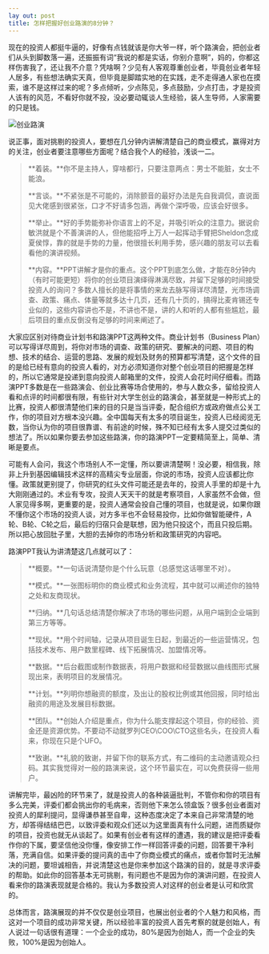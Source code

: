 ```yaml
---
lay out: post
title: 怎样把握好创业路演的8分钟？
---
```


现在的投资人都挺牛逼的，好像有点钱就该是你大爷一样，听个路演会，把创业者们从头到脚数落一遍，还振振有词“我说的都是实话，你别介意啊”，妈的，你都这样伤害我了，还让我不介意？凭啥啊？少见有人客观尊重创业者，毕竟创业者年轻人居多，有些想法确实天真，但毕竟是脚踏实地的在实践，走不走得通人家也在摸索，谁不是这样过来的呢？多点倾听，少点陈见，多点鼓励，少点打击，才是投资人该有的风范，不看好你就不投，没必要动辄谈人生经验，装人生导师，人家需要的只是钱。

![创业路演](https://farm5.staticflickr.com/4566/38230364352_5e504e4f51.jpg)

说正事，面对挑剔的投资人，要想在几分钟内讲解清楚自己的商业模式，赢得对方的关注，创业者要注意哪些方面呢？结合我个人的经验，浅谈一二。

> **着装。**你不是主持人，穿啥都行，只要注意两点：男士不能脏，女士不能浪。
>
> **言谈。**不紧张是不可能的，消除颤音的最好办法是先自我调侃，直说面见大佬感到很紧张，口才不好请多包涵，再做个深呼吸，应该会好很多。
>
> **举止。**好的手势能弥补你语言上的不足，并吸引听众的注意力。据说俞敏洪就是个不善演讲的人，但他能招呼上万人一起挥动手臂把Sheldon念成夏侯惇，靠的就是手势的力量，他很擅长利用手势，感兴趣的朋友可以去看看他的演讲视频。
>
> **内容。**PPT讲解才是你的重点。这个PPT到底怎么做，才能在8分钟内（有时可能更短）将你的创业项目演绎得淋漓尽致，并留下足够的时间接受投资人的询问？多数人擅长的是将事情的来龙去脉写得详尽清楚，光市场调查、政策、痛点、体量等就多达十几页，还有几十页的，搞得比麦肯锡还专业似的，这些内容讲也不是，不讲也不是，讲的人和听的人都有些尴尬，最后项目的重点反倒没有足够的时间来阐述了。

大家应区别对待商业计划书和路演PPT这两种文件。商业计划书（Business Plan）可以写得详尽周到，将你对市场的调查、政策的研究、要解决的问题、项目的构想、技术的结合、运营的思路、发展的规划及财务的预算都写清楚，这个文件的目的是给已经有意向的投资人看的，对方必须知道你对整个创业项目的把握是怎样的，所以它通常是投递到意向投资人邮箱里的文件，投资人会花时间仔细看。而路演PPT多数是在一些路演会、创业比赛等场合使用的，参与人数众多，留给投资人看和点评的时间都很有限，有些针对大学生创业的路演会，甚至就是一种形式上的比赛，投资人都很清楚他们来的目的只是当当评委，配合组织方或政府做点公关工作，你的项目对方根本没兴趣。全中国每天有太多的项目诞生，投资人已经阅览无数，当你认为你的项目很靠谱、有前途的时候，殊不知已经有太多人提交过类似的想法了。所以如果你要去参加这些路演，你的路演PPT一定要精简至上，简单、清晰是要点。

可能有人会问，我这个市场别人不一定懂，所以要讲清楚啊！没必要，相信我，除非上升到基因编辑技术这样的高精尖专业层面，你说的市场，投资人应该都比你懂。政策就更别提了，你研究的红头文件可能还是去年的，投资人手里的却是十九大刚刚通过的。术业有专攻，投资人天天干的就是考察项目，人家虽然不会做，但人家见得多啊，更重要的是，投资人通常会投自己懂的项目，也就是说，如果你跟不懂你这个市场的投资人谈，对方多半也不会轻易投你，比如你做智能硬件，A轮、B轮、C轮之后，最后的归宿只会是联想，因为他只投这个，而且只投后期。所以把心放回肚子里，大胆的去掉你的市场分析和政策研究的内容吧。

路演PPT我认为讲清楚这几点就可以了：

> **概要。**一句话说清楚你是个什么玩意（总感觉这话哪里不对）。
>
> **模式。**一张图标明你的商业模式和业务流程，其中就可以阐述你的独特之处和友商现状。
>
> **归纳。**几句话总结清楚你解决了市场的哪些问题，从用户端到企业端到第三方等等。
>
> **现状。**用个时间轴，记录从项目诞生日起，到最近的一些运营情况，包括技术发布、用户数里程碑、线下拓展情况、加盟情况等。
>
> **数据。**后台截图或制作数据表，将用户数据和经营数据以曲线图形式展现出来，表明项目的发展情况。
>
> **计划。**列明你想融资的额度，及出让的股权比例或其他回报，同时给出融资的用途及发展目标数据。
>
> **团队。**创始人介绍是重点，你为什么能支撑起这个项目，你的经验、资金还是资源优势。不要动不动就罗列CEO\COO\CTO这些名头，在投资人看来，你现在只是个UFO。
>
> **致谢。**礼貌的致谢，并留下你的联系方式，有二维码的主动邀请观众扫码。其实我觉得对一般的路演来说，这个环节最实在，可以免费获得一些用户。

讲解完毕，最凶险的环节来了，就是投资人的各种装逼批判，不管你和你的项目有多么完美，评委们都会挑出你的毛病来，否则他下来怎么领盒饭？很多创业者面对投资人的犀利提问，显得谦恭甚至自卑，这种态度决定了本来自己非常清楚的地方，却答得结结巴巴，以致评委和观众们还以为这里面真有什么问题，进而质疑你的项目，投资也就无从谈起了。如果有创业者有这样的遭遇，我的建议是把评委看作你的下属，要坚信他没你懂，像安排工作一样回答评委的问题，回答要干净利落，充满自信。如果评委的提问真的击中了你商业模式的痛点，或者你暂时无法解决的问题，要坦诚相告，并说清楚这也是你来参加这个路演的目的，就是寻求评委的帮助。如此你的回答基本无可挑剔，有问题也不是因为你的演讲问题，在投资人看来你的路演表现就是合格的。我认为多数投资人对这样的创业者是认可和欣赏的。

总体而言，路演展现的并不仅仅是创业项目，也展出创业者的个人魅力和风格，而这对一个项目的成功非常关键，所以经验丰富的投资人首先考察的就是创始人，有人说过一句话很有道理：一个企业的成功，80%是因为创始人，而一个企业的失败，100%是因为创始人。